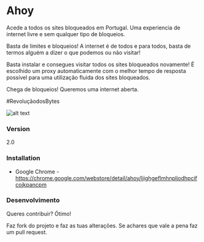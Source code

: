 # Ahoy

Acede a todos os sites bloqueados em Portugal. Uma experiencia de internet livre e sem qualquer tipo de bloqueios.

Basta de limites e bloqueios! A internet é de todos e para todos, basta de termos alguém a dizer o que podemos ou não visitar!

Basta instalar e consegues visitar todos os sites bloqueados novamente! É escolhido um proxy automaticamente com o melhor tempo de resposta possível para uma utilização fluida dos sites bloqueados.

Chega de bloqueios! Queremos uma internet aberta.

#RevoluçãodosBytes

![alt text](http://rafaelalmeida.pt/wp-content/uploads/2015/03/ahoy_git.png "Ahoy!")

### Version
2.0


### Installation

- Google Chrome - https://chrome.google.com/webstore/detail/ahoy/ljighgeflmhnpljodhpcifcojkpancpm

### Desenvolvimento

Queres contribuir? Ótimo!

Faz fork do projeto e faz as tuas alterações. Se achares que vale a pena faz um pull request.

